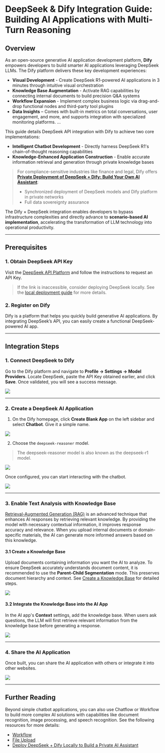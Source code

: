 # DeepSeek & Dify Integration Guide: Building AI Applications with Multi-Turn Reasoning

## Overview

As an open-source generative AI application development platform, **Dify** empowers developers to build smarter AI applications leveraging DeepSeek LLMs. The Dify platform delivers these key development experiences:

* **Visual Development** - Create DeepSeek R1-powered AI applications in 3 minutes through intuitive visual orchestration
* **Knowledge Base Augmentation** - Activate RAG capabilities by connecting internal documents to build precision Q\&A systems
* **Workflow Expansion** - Implement complex business logic via drag-and-drop functional nodes and third-party tool plugins
* **Data Insights** – Comes with built-in metrics on total conversations, user engagement, and more, and supports integration with specialized monitoring platforms. ...

This guide details DeepSeek API integration with Dify to achieve two core implementations:

* **Intelligent Chatbot Development** - Directly harness DeepSeek R1's chain-of-thought reasoning capabilities
* **Knowledge-Enhanced Application Construction** - Enable accurate information retrieval and generation through private knowledge bases

> For compliance-sensitive industries like finance and legal, Dify offers [**Private Deployment of DeepSeek + Dify: Build Your Own AI Assistant**](./private-ai-ollama-deepseek-dify.md):
>
> * Synchronized deployment of DeepSeek models and Dify platform in private networks
> * Full data sovereignty assurance

The Dify × DeepSeek integration enables developers to bypass infrastructure complexities and directly advance to **scenario-based AI implementation**, accelerating the transformation of LLM technology into operational productivity.

***

## Prerequisites

### 1. Obtain DeepSeek API Key

Visit the [DeepSeek API Platform](https://platform.deepseek.com/) and follow the instructions to request an API Key.

> If the link is inaccessible, consider deploying DeepSeek locally. See the [local deployment guide](./private-ai-ollama-deepseek-dify.md) for more details.

### 2. Register on Dify

Dify is a platform that helps you quickly build generative AI applications. By integrating DeepSeek’s API, you can easily create a functional DeepSeek-powered AI app.

***

## Integration Steps

### 1. Connect DeepSeek to Dify

Go to the Dify platform and navigate to **Profile → Settings → Model Providers**. Locate DeepSeek, paste the API Key obtained earlier, and click **Save**. Once validated, you will see a success message.

![](https://assets-docs.dify.ai/2025/01/a7d6b4e05a3c9d85d0cb42f4dd018bc8.png)

***

### 2. Create a DeepSeek AI Application

1. On the Dify homepage, click **Create Blank App** on the left sidebar and select **Chatbot**. Give it a simple name.

![](https://assets-docs.dify.ai/2025/01/7f56bc3c836c7248043b656fa95e474e.png)

2. Choose the `deepseek-reasoner` model.

> The deepseek-reasoner model is also known as the deepseek-r1 model.

![](https://assets-docs.dify.ai/2025/01/de134c6285985fe1552223eb33641b9f.png)

Once configured, you can start interacting with the chatbot.

![](https://assets-docs.dify.ai/2025/01/3760e9a0cb7c2070978134d8f7f13929.png)

***

### 3. Enable Text Analysis with Knowledge Base

[Retrieval-Augmented Generation (RAG)](https://docs.dify.ai/zh-hans/learn-more/extended-reading/retrieval-augment) is an advanced technique that enhances AI responses by retrieving relevant knowledge. By providing the model with necessary contextual information, it improves response accuracy and relevance. When you upload internal documents or domain-specific materials, the AI can generate more informed answers based on this knowledge.

#### 3.1 Create a Knowledge Base

Upload documents containing information you want the AI to analyze. To ensure DeepSeek accurately understands document content, it is recommended to use the **Parent-Child Segmentation** mode. This preserves document hierarchy and context. See [Create a Knowledge Base](https://docs.dify.ai/zh-hans/guides/knowledge-base/create-knowledge-and-upload-documents) for detailed steps.

![](https://assets-docs.dify.ai/2025/01/f38af53d2b124391e2ea32f29da7d87d.png)

#### 3.2 Integrate the Knowledge Base into the AI App

In the AI app's **Context** settings, add the knowledge base. When users ask questions, the LLM will first retrieve relevant information from the knowledge base before generating a response.

![](https://assets-docs.dify.ai/2025/01/4254ec131fece172a59304414a060f4e.png)

***

### 4. Share the AI Application

Once built, you can share the AI application with others or integrate it into other websites.

![](https://assets-docs.dify.ai/2025/01/d32857964683b48027d20d029e7e06c0.png)

***

## Further Reading

Beyond simple chatbot applications, you can also use Chatflow or Workflow to build more complex AI solutions with capabilities like document recognition, image processing, and speech recognition. See the following resources for more details:

* [Workflow](https://docs.dify.ai/zh-hans/guides/workflow)
* [File Upload](https://docs.dify.ai/zh-hans/guides/workflow/file-upload)
* [Deploy DeepSeek + Dify Locally to Build a Private AI Assistant](./private-ai-ollama-deepseek-dify.md)
